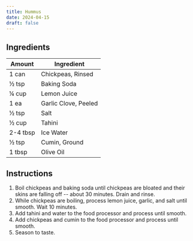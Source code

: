 ```yaml
---
title: Hummus
date: 2024-04-15
draft: false
---
```


## Ingredients

| Amount   | Ingredient           |
|----------|----------------------|
| 1 can    | Chickpeas, Rinsed    |
| ½ tsp    | Baking Soda          |
| ¼ cup    | Lemon Juice          |
| 1 ea     | Garlic Clove, Peeled |
| ½ tsp    | Salt                 |
| ½ cup    | Tahini               |
| 2-4 tbsp | Ice Water            |
| ½ tsp    | Cumin, Ground        |
| 1 tbsp   | Olive Oil            |

## Instructions

1. Boil chickpeas and baking soda until chickpeas are bloated and their skins are falling off -- about 30 minutes. Drain and rinse.
2. While chickpeas are boiling, process lemon juice, garlic, and salt until smooth. Wait 10 minutes.
3. Add tahini and water to the food processor and process until smooth.
4. Add chickpeas and cumin to the food processor and process until smooth.
5. Season to taste.
